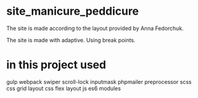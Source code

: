 # site_manicure_peddicure
The site is made according to the layout provided by Anna Fedorchuk.

The site is made with adaptive. Using break points.

# in this project used
gulp
webpack
swiper
scroll-lock
inputmask
phpmailer
preprocessor scss
css grid layout
css flex layout
js es6 modules